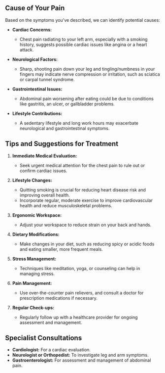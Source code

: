## Cause of Your Pain

Based on the symptoms you've described, we can identify potential causes:

- **Cardiac Concerns:**
  - Chest pain radiating to your left arm, especially with a smoking history, suggests possible cardiac issues like angina or a heart attack.

- **Neurological Factors:**
  - Sharp, shooting pain down your leg and tingling/numbness in your fingers may indicate nerve compression or irritation, such as sciatica or carpal tunnel syndrome.

- **Gastrointestinal Issues:**
  - Abdominal pain worsening after eating could be due to conditions like gastritis, an ulcer, or gallbladder problems.

- **Lifestyle Contributions:**
  - A sedentary lifestyle and long work hours may exacerbate neurological and gastrointestinal symptoms.

## Tips and Suggestions for Treatment

1. **Immediate Medical Evaluation:**
   - Seek urgent medical attention for the chest pain to rule out or confirm cardiac issues.

2. **Lifestyle Changes:**
   - Quitting smoking is crucial for reducing heart disease risk and improving overall health.
   - Incorporate regular, moderate exercise to improve cardiovascular health and reduce musculoskeletal problems.

3. **Ergonomic Workspace:**
   - Adjust your workspace to reduce strain on your back and hands.

4. **Dietary Modifications:**
   - Make changes in your diet, such as reducing spicy or acidic foods and eating smaller, more frequent meals.

5. **Stress Management:**
   - Techniques like meditation, yoga, or counseling can help in managing stress.

6. **Pain Management:**
   - Use over-the-counter pain relievers, and consult a doctor for prescription medications if necessary.

7. **Regular Check-ups:**
   - Regularly follow up with a healthcare provider for ongoing assessment and management.

## Specialist Consultations

- **Cardiologist:** For a cardiac evaluation.
- **Neurologist or Orthopedist:** To investigate leg and arm symptoms.
- **Gastroenterologist:** For assessment and management of abdominal pain.
